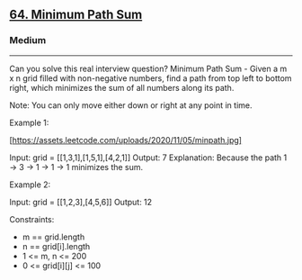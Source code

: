 <h2><a href="https://leetcode.com/problems/minimum-path-sum/">64. Minimum Path Sum</a></h2><h3>Medium</h3><hr>Can you solve this real interview question? Minimum Path Sum - Given a m x n grid filled with non-negative numbers, find a path from top left to bottom right, which minimizes the sum of all numbers along its path.

Note: You can only move either down or right at any point in time.

Example 1:

[https://assets.leetcode.com/uploads/2020/11/05/minpath.jpg]

Input: grid = [[1,3,1],[1,5,1],[4,2,1]]
Output: 7
Explanation: Because the path 1 → 3 → 1 → 1 → 1 minimizes the sum.

Example 2:

Input: grid = [[1,2,3],[4,5,6]]
Output: 12

Constraints:

- m == grid.length
- n == grid[i].length
- 1 <= m, n <= 200
- 0 <= grid[i][j] <= 100
